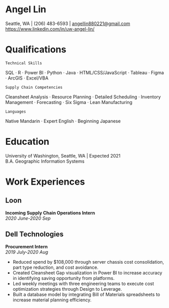# Angel Lin

Seattle, WA | (206) 483-6593 | angellin880221@gmail.com <br>https://www.linkedin.com/in/uw-angel-lin/

# Qualifications
```Technical Skills```

SQL · R · Power BI · Python · Java · HTML/CSS/JavaScript · Tableau · Figma · ArcGIS · Excel/VBA

```Supply Chain Competencies```

Cleansheet Analysis · Resource Planning · Detailed Scheduling · Inventory Management · Forecasting · Six Sigma · Lean Manufacturing

```Languages```

Native Mandarin · Expert English · Beginning Japanese

# Education

University of Washington, Seattle, WA | Expected 2021 <br>B.A. Geographic Information Systems

# Work Experiences

## Loon
**Incoming Supply Chain Operations Intern**
<br>_2020 June-2020 Sep_

## Dell Technologies
**Procurement Intern**
<br>_2019 July-2020 Aug_
- Reduced spend by $108,000 through server chassis cost consolidation, part type reduction, and cost avoidance.
- Created Cleansheet Gap visualization in Power BI to increase accuracy in identifying saving opportunity from platforms.
- Led weekly meetings with three engineering teams to execute cost optimization strategies through Design to Leverage.
- Built a database model by integrating Bill of Materials spreadsheets to increase material planning efficiency.





[University 1]: http://www.univ1.edu
[University 2]: http://www.univ2.edu
[University 3]: http://www.univ3.edu
